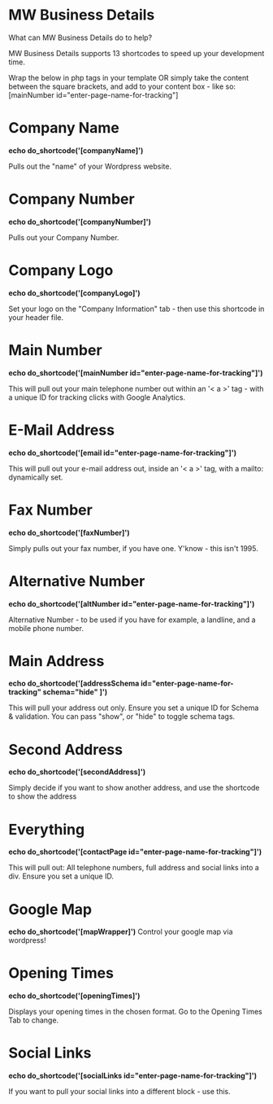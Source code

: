 # MW Business Details
What can MW Business Details do to help?

MW Business Details supports 13 shortcodes to speed up your development time. 

Wrap the below in php tags in your template OR simply take the content between the square brackets, and add to your content box - like so: [mainNumber id="enter-page-name-for-tracking"]

# Company Name	
**echo do_shortcode('[companyName]')**

Pulls out the "name" of your Wordpress website.
# Company Number	
**echo do_shortcode('[companyNumber]')**

Pulls out your Company Number.
# Company Logo	
**echo do_shortcode('[companyLogo]')**

Set your logo on the "Company Information" tab - then use this shortcode in your header file.
# Main Number	
**echo do_shortcode('[mainNumber id="enter-page-name-for-tracking"]')**

This will pull out your main telephone number out within an '< a >' tag - with a unique ID for tracking clicks with Google Analytics.
# E-Mail Address	
**echo do_shortcode('[email id="enter-page-name-for-tracking"]')**

This will pull out your e-mail address out, inside an '< a >' tag, with a mailto: dynamically set.
# Fax Number	
**echo do_shortcode('[faxNumber]')**

Simply pulls out your fax number, if you have one. Y'know - this isn't 1995.
# Alternative Number	
**echo do_shortcode('[altNumber id="enter-page-name-for-tracking"]')**

Alternative Number - to be used if you have for example, a landline, and a mobile phone number.
# Main Address	
**echo do_shortcode('[addressSchema id="enter-page-name-for-tracking" schema="hide" ]')**

This will pull your address out only. Ensure you set a unique ID for Schema & validation. You can pass "show", or "hide" to toggle schema tags.
# Second Address	
**echo do_shortcode('[secondAddress]')**

Simply decide if you want to show another address, and use the shortcode to show the address
# Everything 	
**echo do_shortcode('[contactPage id="enter-page-name-for-tracking"]')**

This will pull out: All telephone numbers, full address and social links into a div. Ensure you set a unique ID.
# Google Map	
**echo do_shortcode('[mapWrapper]')**
Control your google map via wordpress!

# Opening Times	
**echo do_shortcode('[openingTimes]')**

Displays your opening times in the chosen format. Go to the Opening Times Tab to change.
# Social Links	
**echo do_shortcode('[socialLinks id="enter-page-name-for-tracking"]')**

If you want to pull your social links into a different block - use this.